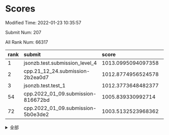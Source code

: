 # Scores

Modified Time: 2022-01-23 10:35:57

Submit Num: 207

All Rank Num: 66317

| rank |               submit               |       score        |       sigma        | pk_num |
| :--- | :--------------------------------- | :----------------- | :----------------- | :----- |
| 1    | jsonzb.test.submission_level_4     | 1013.0995094097358 | 0.804745303817853  | 1283   |
| 2    | cpp.21_12_24.submission-2b2ea0d7   | 1012.8774956524578 | 0.8105472715912275 | 1281   |
| 3    | jsonzb.test.test_1                 | 1012.3773648482377 | 0.7958715671840981 | 1279   |
| 54   | cpp.2022_01_09.submission-816672bd | 1005.839330992714  | 0.7565565559269625 | 1285   |
| 72   | cpp.2022_01_09.submission-5b0e3de2 | 1003.5132523968362 | 0.7118704251933294 | 1275   |


<details>
<summary>全部</summary>

| rank |                 submit                 |       score        |       sigma        | pk_num |
| :--- | :------------------------------------- | :----------------- | :----------------- | :----- |
| 1    | jsonzb.test.submission_level_4         | 1013.0995094097358 | 0.804745303817853  | 1283   |
| 2    | cpp.21_12_24.submission-2b2ea0d7       | 1012.8774956524578 | 0.8105472715912275 | 1281   |
| 3    | jsonzb.test.test_1                     | 1012.3773648482377 | 0.7958715671840981 | 1279   |
| 4    | gobigger.level_3.submission_level_3_15 | 1011.8225374270769 | 0.7903831089902262 | 1276   |
| 5    | gobigger.level_3.submission_level_3_35 | 1011.6571232020832 | 0.7769426283338332 | 1282   |
| 6    | gobigger.level_3.submission_level_3_32 | 1011.5487155873095 | 0.7939184568772867 | 1279   |
| 7    | gobigger.level_3.submission_level_3_26 | 1011.4955394821809 | 0.7663352270868026 | 1284   |
| 8    | gobigger.level_3.submission_level_3_49 | 1011.4946698594046 | 0.7820254487657186 | 1278   |
| 9    | gobigger.level_3.submission_level_3_43 | 1011.1694486646657 | 0.7684638235220737 | 1283   |
| 10   | gobigger.level_3.submission_level_3_36 | 1011.0705212582782 | 0.7980098456786989 | 1282   |
| 11   | gobigger.level_3.submission_level_3_4  | 1010.9248462697292 | 0.7955877553117982 | 1281   |
| 12   | gobigger.level_3.submission_level_3_38 | 1010.7899875872619 | 0.7495796256868008 | 1283   |
| 13   | gobigger.level_3.submission_level_3_37 | 1010.6462692798242 | 0.7649231059613231 | 1282   |
| 14   | gobigger.level_3.submission_level_3_21 | 1010.6071086235597 | 0.7821048767496162 | 1283   |
| 15   | gobigger.level_3.submission_level_3_48 | 1010.5840523173246 | 0.7631313173069115 | 1283   |
| 16   | gobigger.level_3.submission_level_3_29 | 1010.5743292679838 | 0.7518488719111367 | 1283   |
| 17   | gobigger.level_3.submission_level_3_34 | 1010.5124971562528 | 0.7796260693034635 | 1278   |
| 18   | gobigger.level_3.submission_level_3_23 | 1010.4536446760353 | 0.7722890013789259 | 1280   |
| 19   | gobigger.level_3.submission_level_3_22 | 1010.3491517480996 | 0.767314963289638  | 1281   |
| 20   | gobigger.level_3.submission_level_3_10 | 1010.2957600122188 | 0.7658061056399466 | 1283   |
| 21   | gobigger.level_3.submission_level_3_8  | 1010.2658224579086 | 0.7491145710970617 | 1278   |
| 22   | gobigger.level_3.submission_level_3_41 | 1010.1392786199351 | 0.7508835642776909 | 1283   |
| 23   | gobigger.level_3.submission_level_3_47 | 1010.1175945914393 | 0.7732981674665496 | 1281   |
| 24   | gobigger.level_3.submission_level_3_5  | 1009.9720949802199 | 0.7719209622102046 | 1287   |
| 25   | gobigger.level_3.submission_level_3_31 | 1009.9668244404307 | 0.7268050797979475 | 1277   |
| 26   | gobigger.level_3.submission_level_3_44 | 1009.9480609748432 | 0.7463555270335411 | 1279   |
| 27   | gobigger.level_3.submission_level_3_45 | 1009.805766376952  | 0.7623298101295755 | 1284   |
| 28   | gobigger.level_3.submission_level_3_6  | 1009.7732645825678 | 0.7601746058446883 | 1280   |
| 29   | gobigger.level_3.submission_level_3_9  | 1009.7389951873042 | 0.7503301200841394 | 1281   |
| 30   | gobigger.level_3.submission_level_3_28 | 1009.7019051346871 | 0.7402843881867748 | 1288   |
| 31   | gobigger.level_3.submission_level_3_12 | 1009.6689230266443 | 0.76083103785189   | 1282   |
| 32   | gobigger.level_3.submission_level_3_11 | 1009.6598315507341 | 0.7352254039951038 | 1281   |
| 33   | gobigger.level_3.submission_level_3_17 | 1009.6566430001335 | 0.7528158463128235 | 1286   |
| 34   | gobigger.level_3.submission_level_3_30 | 1009.6234763929662 | 0.757087451898384  | 1284   |
| 35   | gobigger.level_3.submission_level_3_14 | 1009.6154785628485 | 0.7538021540148415 | 1282   |
| 36   | gobigger.level_3.submission_level_3_33 | 1009.5547538675754 | 0.7717813755170901 | 1276   |
| 37   | gobigger.level_3.submission_level_3_25 | 1009.5287307628873 | 0.7498847718865429 | 1279   |
| 38   | gobigger.level_3.submission_level_3_13 | 1009.4587559923497 | 0.7487850712226862 | 1283   |
| 39   | gobigger.level_3.submission_level_3_46 | 1009.4475639383127 | 0.729519382695461  | 1283   |
| 40   | gobigger.level_3.submission_level_3_24 | 1009.437282160725  | 0.7590599977133524 | 1281   |
| 41   | gobigger.level_3.submission_level_3_20 | 1009.404225889694  | 0.7504757763904096 | 1277   |
| 42   | gobigger.level_3.submission_level_3_39 | 1009.3948427418948 | 0.7661887680944083 | 1283   |
| 43   | gobigger.level_3.submission_level_3_40 | 1009.368368100312  | 0.7561428155140432 | 1282   |
| 44   | gobigger.level_3.submission_level_3_2  | 1009.3164188261172 | 0.7631622118992258 | 1282   |
| 45   | gobigger.level_3.submission_level_3_16 | 1009.2930059070467 | 0.7735759423737197 | 1286   |
| 46   | gobigger.level_3.submission_level_3_18 | 1009.1227175175861 | 0.7665034733806656 | 1281   |
| 47   | gobigger.level_3.submission_level_3_19 | 1009.1216883174249 | 0.7408512877624175 | 1281   |
| 48   | gobigger.level_3.submission_level_3_0  | 1009.0679801161326 | 0.7492994362245374 | 1281   |
| 49   | gobigger.level_3.submission_level_3_7  | 1009.0189949065182 | 0.7544935884830068 | 1278   |
| 50   | gobigger.level_3.submission_level_3_1  | 1008.86878024281   | 0.741544411819913  | 1284   |
| 51   | gobigger.level_3.submission_level_3_3  | 1008.6079072919873 | 0.7320421912905744 | 1285   |
| 52   | gobigger.level_3.submission_level_3_42 | 1008.4321432694284 | 0.7407810670395478 | 1280   |
| 53   | gobigger.level_3.submission_level_3_27 | 1008.1202923727636 | 0.7455085441595748 | 1280   |
| 54   | cpp.2022_01_09.submission-816672bd     | 1005.839330992714  | 0.7565565559269625 | 1285   |
| 55   | gobigger.level_1.submission_level_1_23 | 1004.4419978907173 | 0.7204901402756726 | 1282   |
| 56   | gobigger.level_1.submission_level_1_39 | 1004.2829765974772 | 0.7368579047523547 | 1285   |
| 57   | gobigger.level_1.submission_level_1_12 | 1004.1301215568267 | 0.7098444590082886 | 1282   |
| 58   | gobigger.level_1.submission_level_1_7  | 1004.0025526881634 | 0.710550242303592  | 1275   |
| 59   | gobigger.level_1.submission_level_1_43 | 1003.9906986186653 | 0.7072511866028584 | 1284   |
| 60   | gobigger.level_1.submission_level_1_35 | 1003.9681482279559 | 0.7167563356119159 | 1281   |
| 61   | gobigger.level_1.submission_level_1_6  | 1003.9425416297624 | 0.7125750900312925 | 1281   |
| 62   | gobigger.level_1.submission_level_1_28 | 1003.9242748751847 | 0.7183037873521618 | 1281   |
| 63   | gobigger.level_1.submission_level_1_11 | 1003.9102637019406 | 0.7210970967949448 | 1275   |
| 64   | gobigger.level_1.submission_level_1_48 | 1003.8695384693988 | 0.7153180041733778 | 1285   |
| 65   | gobigger.level_1.submission_level_1_9  | 1003.8334494927823 | 0.7269486064132387 | 1283   |
| 66   | gobigger.level_1.submission_level_1_24 | 1003.7410504965446 | 0.7044056464596702 | 1282   |
| 67   | gobigger.level_1.submission_level_1_10 | 1003.7356209635086 | 0.7231639336613035 | 1279   |
| 68   | gobigger.level_1.submission_level_1_3  | 1003.7083318255444 | 0.725080487535809  | 1285   |
| 69   | gobigger.level_1.submission_level_1_47 | 1003.6041942193174 | 0.7153301999319597 | 1286   |
| 70   | gobigger.level_1.submission_level_1_21 | 1003.538464603758  | 0.7129312504545218 | 1288   |
| 71   | gobigger.level_1.submission_level_1_5  | 1003.5355154666039 | 0.7131548773471973 | 1283   |
| 72   | cpp.2022_01_09.submission-5b0e3de2     | 1003.5132523968362 | 0.7118704251933294 | 1275   |
| 73   | gobigger.level_1.submission_level_1_20 | 1003.4567759202865 | 0.7175167361065495 | 1282   |
| 74   | gobigger.level_1.submission_level_1_42 | 1003.3619667638435 | 0.7143506807367673 | 1279   |
| 75   | gobigger.level_1.submission_level_1_13 | 1003.3098435644305 | 0.7190868051996322 | 1283   |
| 76   | gobigger.level_1.submission_level_1_38 | 1003.2926786826831 | 0.7138344951634423 | 1284   |
| 77   | gobigger.level_1.submission_level_1_26 | 1003.2902120824356 | 0.7199185255797779 | 1284   |
| 78   | gobigger.level_1.submission_level_1_32 | 1003.2874101377945 | 0.7119048349979721 | 1279   |
| 79   | gobigger.level_1.submission_level_1_40 | 1003.2865198799318 | 0.7087150400007451 | 1286   |
| 80   | gobigger.level_1.submission_level_1_29 | 1003.2416200169142 | 0.7183986403007536 | 1282   |
| 81   | gobigger.level_1.submission_level_1_44 | 1003.2157474961788 | 0.7098014889085064 | 1282   |
| 82   | gobigger.level_1.submission_level_1_25 | 1003.19170954643   | 0.7254811236023099 | 1285   |
| 83   | gobigger.level_1.submission_level_1_46 | 1003.182519861626  | 0.7161777961081442 | 1285   |
| 84   | gobigger.level_1.submission_level_1_30 | 1003.1774423572081 | 0.7181080659016602 | 1280   |
| 85   | gobigger.level_1.submission_level_1_31 | 1003.1020204704761 | 0.7139229981338783 | 1280   |
| 86   | gobigger.level_1.submission_level_1_1  | 1003.0646102118715 | 0.7153588553707813 | 1283   |
| 87   | gobigger.level_1.submission_level_1_17 | 1003.013055959001  | 0.7121608680284758 | 1281   |
| 88   | gobigger.level_1.submission_level_1_33 | 1003.0058134193076 | 0.7173286481444062 | 1279   |
| 89   | gobigger.level_1.submission_level_1_2  | 1002.9944224675484 | 0.7146148149888817 | 1279   |
| 90   | gobigger.level_1.submission_level_1_45 | 1002.9525822604808 | 0.7117925441207446 | 1283   |
| 91   | gobigger.level_1.submission_level_1_15 | 1002.9521305327717 | 0.6983239865157159 | 1283   |
| 92   | gobigger.level_1.submission_level_1_14 | 1002.9058635058219 | 0.7278549115314847 | 1284   |
| 93   | gobigger.level_1.submission_level_1_18 | 1002.7955593572415 | 0.7051260357414221 | 1287   |
| 94   | gobigger.level_1.submission_level_1_16 | 1002.7904564778113 | 0.7196415861594155 | 1285   |
| 95   | gobigger.level_1.submission_level_1_36 | 1002.7550413978371 | 0.7144392006056258 | 1282   |
| 96   | gobigger.level_1.submission_level_1_4  | 1002.6895209956809 | 0.7170491555837063 | 1278   |
| 97   | gobigger.level_1.submission_level_1_19 | 1002.6665728992906 | 0.7027778662313925 | 1280   |
| 98   | gobigger.level_1.submission_level_1_41 | 1002.4845623138261 | 0.7110922431600126 | 1286   |
| 99   | gobigger.level_1.submission_level_1_22 | 1002.3702588545884 | 0.7137366999848689 | 1283   |
| 100  | gobigger.level_1.submission_level_1_0  | 1002.3446618105586 | 0.6962002800700485 | 1280   |
| 101  | gobigger.level_1.submission_level_1_34 | 1002.2599658802118 | 0.7268089460365549 | 1285   |
| 102  | gobigger.level_1.submission_level_1_27 | 1002.2054181623752 | 0.704798209536241  | 1280   |
| 103  | gobigger.level_1.submission_level_1_8  | 1002.1804103177082 | 0.706353109372476  | 1279   |
| 104  | gobigger.level_1.submission_level_1_37 | 1002.148185819375  | 0.7077723685909757 | 1284   |
| 105  | gobigger.level_1.submission_level_1_49 | 1002.0498625733638 | 0.710218186184206  | 1278   |
| 106  | gobigger.random.submission_random_40   | 996.9315508659954  | 0.7068999961389829 | 1286   |
| 107  | gobigger.random.submission_random_27   | 996.9222731345645  | 0.6975801933355382 | 1280   |
| 108  | gobigger.random.submission_random_28   | 996.7782008975508  | 0.7181327740370744 | 1280   |
| 109  | gobigger.random.submission_random_36   | 996.7698829794198  | 0.7186652075679313 | 1277   |
| 110  | gobigger.random.submission_random_33   | 996.6713425272416  | 0.7145635444417145 | 1279   |
| 111  | gobigger.random.submission_random_5    | 996.5431888188344  | 0.7036320662150352 | 1284   |
| 112  | gobigger.random.submission_random_1    | 996.4788841027695  | 0.711060746148753  | 1278   |
| 113  | gobigger.random.submission_random_45   | 996.3316019528436  | 0.7126672174247057 | 1286   |
| 114  | gobigger.random.submission_random_42   | 996.3149953185763  | 0.7020634465039078 | 1286   |
| 115  | gobigger.random.submission_random_4    | 996.2989194991167  | 0.7168894307335131 | 1276   |
| 116  | gobigger.random.submission_random_30   | 996.2818440102504  | 0.7053490401450663 | 1279   |
| 117  | gobigger.random.submission_random_9    | 996.2664833651556  | 0.7289314547198753 | 1283   |
| 118  | gobigger.random.submission_random_35   | 996.208114544896   | 0.7073320181464319 | 1282   |
| 119  | gobigger.random.submission_random_12   | 996.1890532510275  | 0.7115878634704881 | 1280   |
| 120  | gobigger.random.submission_random_31   | 996.1385264717559  | 0.705848856833502  | 1280   |
| 121  | gobigger.random.submission_random_16   | 996.0893628969317  | 0.72706333707827   | 1284   |
| 122  | gobigger.random.submission_random_47   | 996.0875779239759  | 0.7106411511436305 | 1283   |
| 123  | gobigger.random.submission_random_13   | 996.0869291106305  | 0.717829430102515  | 1275   |
| 124  | gobigger.random.submission_random_19   | 996.0380867374812  | 0.7164622167549242 | 1277   |
| 125  | gobigger.random.submission_random_37   | 996.0334381890334  | 0.7244482596741955 | 1282   |
| 126  | gobigger.random.submission_random_8    | 996.0097177007405  | 0.7244194763234675 | 1288   |
| 127  | gobigger.random.submission_random_46   | 995.9892440314486  | 0.710942193818609  | 1276   |
| 128  | gobigger.random.submission_random_15   | 995.8890070027365  | 0.7114626784156521 | 1280   |
| 129  | gobigger.random.submission_random_32   | 995.8584622167336  | 0.7025968716297849 | 1280   |
| 130  | gobigger.random.submission_random_3    | 995.8514110069896  | 0.7052232859705584 | 1281   |
| 131  | gobigger.random.submission_random_44   | 995.8468235611862  | 0.7177015025556583 | 1274   |
| 132  | gobigger.random.submission_random_22   | 995.8372514195441  | 0.7068107885116485 | 1278   |
| 133  | gobigger.random.submission_random_43   | 995.7637552799671  | 0.7144952181997651 | 1280   |
| 134  | gobigger.random.submission_random_25   | 995.705474335197   | 0.7064995398878198 | 1280   |
| 135  | gobigger.random.submission_random_6    | 995.6815352875161  | 0.6993971891109333 | 1282   |
| 136  | gobigger.random.submission_random_14   | 995.6564103908638  | 0.7085418809046762 | 1281   |
| 137  | gobigger.random.submission_random_38   | 995.4921273185382  | 0.706839824949116  | 1279   |
| 138  | gobigger.random.submission_random_24   | 995.4647500286068  | 0.7186703359088046 | 1279   |
| 139  | gobigger.random.submission_random_26   | 995.4507137326962  | 0.6912903875074663 | 1280   |
| 140  | gobigger.random.submission_random_48   | 995.4190339322321  | 0.7103474108191491 | 1282   |
| 141  | gobigger.random.submission_random_18   | 995.3981465928164  | 0.7123446950762414 | 1281   |
| 142  | gobigger.random.submission_random_10   | 995.3170901292524  | 0.7158117533330739 | 1277   |
| 143  | gobigger.random.submission_random_11   | 995.3034256340736  | 0.7205040796984796 | 1286   |
| 144  | gobigger.random.submission_random_20   | 995.2497528545002  | 0.7111431839357512 | 1279   |
| 145  | gobigger.random.submission_random_0    | 995.2453307458957  | 0.7201809081073223 | 1282   |
| 146  | gobigger.random.submission_random_29   | 995.2368320227426  | 0.7232181276307073 | 1286   |
| 147  | gobigger.random.submission_random_41   | 995.1943838067816  | 0.7067153037336201 | 1287   |
| 148  | gobigger.random.submission_random_34   | 995.1434666817715  | 0.725051694026566  | 1279   |
| 149  | gobigger.random.submission_random_39   | 995.1293633312838  | 0.7118012921299167 | 1280   |
| 150  | gobigger.random.submission_random_23   | 995.1268619925303  | 0.7111528511360703 | 1289   |
| 151  | gobigger.random.submission_random_2    | 995.0058980950544  | 0.7257285941941908 | 1283   |
| 152  | gobigger.random.submission_random_7    | 994.9469390794069  | 0.7033285551272883 | 1278   |
| 153  | gobigger.random.submission_random_17   | 994.8133123331478  | 0.7204849642174216 | 1279   |
| 154  | gobigger.random.submission_random_21   | 994.7108638790265  | 0.722746056113584  | 1281   |
| 155  | gobigger.random.submission_random_49   | 994.0990547323644  | 0.7116018929062311 | 1285   |
| 156  | gobigger.level_2.submission_level_2_12 | 993.6970437086032  | 0.7378615685736708 | 1283   |
| 157  | gobigger.level_2.submission_level_2_17 | 993.4449350401678  | 0.7327689653957752 | 1282   |
| 158  | gobigger.level_2.submission_level_2_2  | 993.41476371083    | 0.7383531550085013 | 1282   |
| 159  | gobigger.level_2.submission_level_2_25 | 993.3394904405081  | 0.7283534256700153 | 1274   |
| 160  | gobigger.level_2.submission_level_2_5  | 993.3347831948862  | 0.7323348394616548 | 1281   |
| 161  | gobigger.level_2.submission_level_2_26 | 993.3275924458883  | 0.7302790183849179 | 1285   |
| 162  | gobigger.level_2.submission_level_2_34 | 993.212963685509   | 0.7286214561142678 | 1279   |
| 163  | gobigger.level_2.submission_level_2_13 | 993.1194314852861  | 0.7267166539922697 | 1282   |
| 164  | gobigger.level_2.submission_level_2_30 | 993.0758989438823  | 0.7406889472641696 | 1282   |
| 165  | gobigger.level_2.submission_level_2_32 | 993.0064325563541  | 0.745476485518426  | 1276   |
| 166  | gobigger.level_2.submission_level_2_38 | 992.9047206725246  | 0.7394427071264721 | 1278   |
| 167  | gobigger.level_2.submission_level_2_20 | 992.8127832333279  | 0.7406895891006525 | 1285   |
| 168  | gobigger.level_2.submission_level_2_16 | 992.6775997719899  | 0.7361094138761604 | 1278   |
| 169  | gobigger.level_2.submission_level_2_21 | 992.6194379752598  | 0.755485057430691  | 1278   |
| 170  | gobigger.level_2.submission_level_2_49 | 992.5519797956209  | 0.742540485948573  | 1279   |
| 171  | gobigger.level_2.submission_level_2_0  | 992.5365817348868  | 0.7464624783858482 | 1281   |
| 172  | gobigger.level_2.submission_level_2_46 | 992.3793865283948  | 0.7329096061514065 | 1281   |
| 173  | gobigger.level_2.submission_level_2_36 | 992.3387565675331  | 0.7513918600267053 | 1286   |
| 174  | gobigger.level_2.submission_level_2_44 | 992.2979245943079  | 0.7388994168655748 | 1283   |
| 175  | gobigger.level_2.submission_level_2_39 | 992.265939710264   | 0.7455216010629502 | 1284   |
| 176  | gobigger.level_2.submission_level_2_14 | 992.2491621065333  | 0.7336052112845668 | 1285   |
| 177  | gobigger.level_2.submission_level_2_3  | 992.1254592869533  | 0.7363891583045201 | 1280   |
| 178  | gobigger.level_2.submission_level_2_47 | 992.1152868267876  | 0.7522471993957552 | 1279   |
| 179  | gobigger.level_2.submission_level_2_7  | 991.9937693780262  | 0.7470229168448519 | 1282   |
| 180  | gobigger.level_2.submission_level_2_24 | 991.9864032188991  | 0.754007141075294  | 1286   |
| 181  | gobigger.level_2.submission_level_2_18 | 991.8773470847041  | 0.7376451974891606 | 1277   |
| 182  | gobigger.level_2.submission_level_2_1  | 991.8623450838458  | 0.74733856159844   | 1285   |
| 183  | gobigger.level_2.submission_level_2_37 | 991.8520044482674  | 0.7342632430895571 | 1284   |
| 184  | gobigger.level_2.submission_level_2_28 | 991.7616659257044  | 0.7494555768793822 | 1284   |
| 185  | gobigger.level_2.submission_level_2_27 | 991.7610568510954  | 0.7325331111342505 | 1279   |
| 186  | gobigger.level_2.submission_level_2_11 | 991.732334719338   | 0.7626121811914054 | 1281   |
| 187  | gobigger.level_2.submission_level_2_48 | 991.7027203471112  | 0.7586121472508514 | 1284   |
| 188  | gobigger.level_2.submission_level_2_22 | 991.6526504693671  | 0.7541470261291007 | 1283   |
| 189  | gobigger.level_2.submission_level_2_4  | 991.6056268445199  | 0.7557043754344365 | 1281   |
| 190  | gobigger.level_2.submission_level_2_35 | 991.6002487288168  | 0.7565234434398792 | 1284   |
| 191  | gobigger.level_2.submission_level_2_40 | 991.597306945254   | 0.7435094936974675 | 1282   |
| 192  | gobigger.level_2.submission_level_2_31 | 991.5713086885816  | 0.7421427895892136 | 1285   |
| 193  | gobigger.level_2.submission_level_2_10 | 991.5647341701341  | 0.7348726664133111 | 1281   |
| 194  | gobigger.level_2.submission_level_2_23 | 991.5340971419312  | 0.7503238247673478 | 1285   |
| 195  | gobigger.level_2.submission_level_2_42 | 991.5320496318287  | 0.7397946663397663 | 1282   |
| 196  | gobigger.level_2.submission_level_2_45 | 991.5001137652336  | 0.7487179403150044 | 1279   |
| 197  | gobigger.level_2.submission_level_2_15 | 991.4397029339589  | 0.7585789471426937 | 1276   |
| 198  | gobigger.level_2.submission_level_2_9  | 991.3875998871268  | 0.7488038276660558 | 1282   |
| 199  | gobigger.level_2.submission_level_2_43 | 991.3601637281275  | 0.742718324378468  | 1284   |
| 200  | gobigger.level_2.submission_level_2_8  | 991.2773817430391  | 0.7599809266043124 | 1281   |
| 201  | gobigger.level_2.submission_level_2_41 | 991.0956149355015  | 0.7402877805327146 | 1281   |
| 202  | gobigger.level_2.submission_level_2_19 | 991.0261236836534  | 0.7726978800096371 | 1284   |
| 203  | gobigger.level_2.submission_level_2_33 | 990.6009791926465  | 0.7696214673866301 | 1281   |
| 204  | gobigger.level_2.submission_level_2_29 | 990.5232721084548  | 0.7692731106168665 | 1277   |
| 205  | gobigger.level_2.submission_level_2_6  | 990.4338839129495  | 0.7583068951207717 | 1282   |
| 206  | gobigger.none.submission_none_1        | 977.6653017555226  | 1.391480677378996  | 1281   |
| 207  | gobigger.none.submission_none_0        | 975.9652960585115  | 1.448823599423193  | 1280   |

</details>